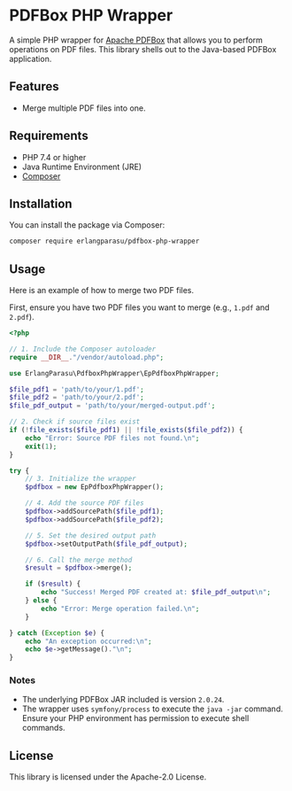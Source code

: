 # PDFBox PHP Wrapper

A simple PHP wrapper for [Apache PDFBox](https://pdfbox.apache.org/) that allows you to perform operations on PDF files. This library shells out to the Java-based PDFBox application.

## Features

*   Merge multiple PDF files into one.

## Requirements

*   PHP 7.4 or higher
*   Java Runtime Environment (JRE)
*   [Composer](https://getcomposer.org/)

## Installation

You can install the package via Composer:

```bash
composer require erlangparasu/pdfbox-php-wrapper
```

## Usage

Here is an example of how to merge two PDF files.

First, ensure you have two PDF files you want to merge (e.g., `1.pdf` and `2.pdf`).

```php
<?php

// 1. Include the Composer autoloader
require __DIR__."/vendor/autoload.php";

use ErlangParasu\PdfboxPhpWrapper\EpPdfboxPhpWrapper;

$file_pdf1 = 'path/to/your/1.pdf';
$file_pdf2 = 'path/to/your/2.pdf';
$file_pdf_output = 'path/to/your/merged-output.pdf';

// 2. Check if source files exist
if (!file_exists($file_pdf1) || !file_exists($file_pdf2)) {
    echo "Error: Source PDF files not found.\n";
    exit(1);
}

try {
    // 3. Initialize the wrapper
    $pdfbox = new EpPdfboxPhpWrapper();

    // 4. Add the source PDF files
    $pdfbox->addSourcePath($file_pdf1);
    $pdfbox->addSourcePath($file_pdf2);

    // 5. Set the desired output path
    $pdfbox->setOutputPath($file_pdf_output);

    // 6. Call the merge method
    $result = $pdfbox->merge();

    if ($result) {
        echo "Success! Merged PDF created at: $file_pdf_output\n";
    } else {
        echo "Error: Merge operation failed.\n";
    }

} catch (Exception $e) {
    echo "An exception occurred:\n";
    echo $e->getMessage()."\n";
}
```

### Notes

*   The underlying PDFBox JAR included is version `2.0.24`.
*   The wrapper uses `symfony/process` to execute the `java -jar` command. Ensure your PHP environment has permission to execute shell commands.

## License

This library is licensed under the Apache-2.0 License.
